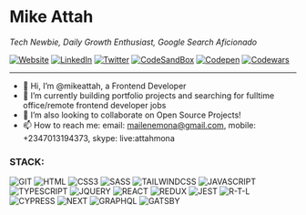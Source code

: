 # Mike Attah

*Tech Newbie, Daily Growth Enthusiast, Google Search Aficionado*

[![Website](https://img.shields.io/badge/website-mikeattah-1da1f2.svg?&style=plastic&logo=website)](https://mikeattah.com/)
[![LinkedIn](https://img.shields.io/badge/linkedin-mikeattah-1da1f2.svg?&style=plastic&logo=linkedin)](https://www.linkedin.com/in/mikeattah/)
[![Twitter](https://img.shields.io/badge/twitter-miikeattah-1da1f2.svg?&style=plastic&logo=twitter)](https://twitter.com/miikeattah)
[![CodeSandBox](https://img.shields.io/badge/codesandbox-mikeattah-1da1f2.svg?&style=plastic&logo=codesandbox)](https://codesandbox.io/u/mikeattah)
[![Codepen](https://img.shields.io/badge/codepen-mikeattah-1da1f2.svg?&style=plastic&logo=codepen)](https://codepen.io/u/mikeattah)
[![Codewars](https://img.shields.io/badge/codewars-mikeattah-1da1f2.svg?&style=plastic&logo=codewars)](https://www.codewars.com/users/mikeattah)
<!-- [![HackerRank](https://img.shields.io/badge/hackerrank-mikeattah-1da1f2.svg?&style=plastic&logo=hackerrank)](https://www.hackerrank.com/mikeattah)
[![Leetcode](https://img.shields.io/badge/leetcode-mikeattah-1da1f2.svg?&style=plastic&logo=leetcode)](https://leetcode.com/mikeattah/) -->

---
- 👋 Hi, I’m @mikeattah, a Frontend Developer
- 🌱 I’m currently building portfolio projects and searching for fulltime office/remote frontend developer jobs
- 💞️ I’m also looking to collaborate on Open Source Projects!
- 📫 How to reach me: email: mailenemona@gmail.com, mobile: +2347013194373, skype: live:attahmona

### STACK:
![GIT](https://img.shields.io/badge/git-1da1f2.svg?&style=plastic&color=blueviolet&logo=git)
![HTML](https://img.shields.io/badge/html5-1da1f2.svg?&style=plastic&color=blueviolet&logo=html5)
![CSS3](https://img.shields.io/badge/css3-1da1f2.svg?&style=plastic&color=blueviolet&logo=css3)
![SASS](https://img.shields.io/badge/sass-1da1f2.svg?&style=plastic&color=blueviolet&logo=sass)
![TAILWINDCSS](https://img.shields.io/badge/tailwindcss-1da1f2.svg?&style=plastic&color=blueviolet&logo=tailwindcss)
![JAVASCRIPT](https://img.shields.io/badge/javascript-1da1f2.svg?&style=plastic&color=blueviolet&logo=javascript)
![TYPESCRIPT](https://img.shields.io/badge/typescript-1da1f2.svg?&style=plastic&color=blueviolet&logo=typescript)
![JQUERY](https://img.shields.io/badge/jquery-1da1f2.svg?&style=plastic&color=blueviolet&logo=jquery)
![REACT](https://img.shields.io/badge/react-1da1f2.svg?&style=plastic&color=blueviolet&logo=react)
![REDUX](https://img.shields.io/badge/redux-1da1f2.svg?&style=plastic&color=blueviolet&logo=redux)
![JEST](https://img.shields.io/badge/jest-1da1f2.svg?&style=plastic&color=blueviolet&logo=jest)
![R-T-L](https://img.shields.io/badge/testinglibrary-1da1f2.svg?&style=plastic&color=blueviolet&logo=testinglibrary)
![CYPRESS](https://img.shields.io/badge/cypress-1da1f2.svg?&style=plastic&color=blueviolet&logo=cypress)
![NEXT](https://img.shields.io/badge/nextdotjs-1da1f2.svg?&style=plastic&color=blueviolet&logo=nextdotjs)
![GRAPHQL](https://img.shields.io/badge/graphql-1da1f2.svg?&style=plastic&color=blueviolet&logo=graphql)
![GATSBY](https://img.shields.io/badge/gatsby-1da1f2.svg?&style=plastic&color=blueviolet&logo=gatsby)

<!---
mikeattah/mikeattah is a ✨ special ✨ repository because its `README.md` (this file) appears on your GitHub profile.
You can click the Preview link to take a look at your changes.
--->
